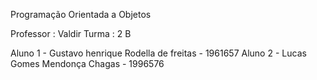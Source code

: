 Programação Orientada a Objetos

Professor : Valdir
Turma : 2 B

Aluno 1 - Gustavo henrique Rodella de freitas - 1961657
Aluno 2 - Lucas Gomes Mendonça Chagas - 1996576

